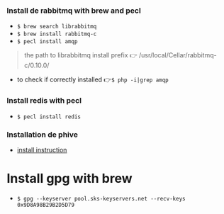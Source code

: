 ### Install de rabbitmq with brew and pecl
- `$ brew search librabbitmq`
- `$ brew install rabbitmq-c`
- `$ pecl install amqp`
> the path to librabbitmq install prefix 👉 /usr/local/Cellar/rabbitmq-c/0.10.0/
- to check if correctly installed 👉`$ php -i|grep amqp`
### Install redis with pecl
- `$ pecl install redis`
### Installation de phive
- [install instruction](https://phar.io/)

# Install gpg with brew
- `$ gpg --keyserver pool.sks-keyservers.net --recv-keys 0x9D8A98B29B2D5D79`